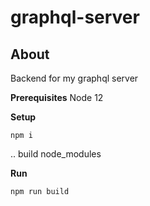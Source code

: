 # graphql-server

## About
Backend for my graphql server

__Prerequisites__
Node 12

__Setup__
```
npm i
```
.. build node_modules

__Run__
```
npm run build
```
